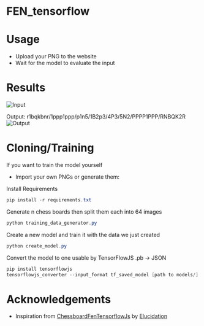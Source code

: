 # FEN_tensorflow

# Usage
- Upload your PNG to the website 
- Wait for the model to evaluate the input

# Results
![Input](https://i.ibb.co/RY1x4tf/image.png)

Output: r1bqkbnr/1ppp1ppp/p1n5/1B2p3/4P3/5N2/PPPP1PPP/RNBQK2R
![Output](https://i.ibb.co/zspzKcz/image.png)

# Cloning/Training
If you want to train the model yourself
- Import your own PNGs or generate them: 

Install Requirements
```powershell
pip install -r requirements.txt
```
Generate n chess boards then split them each into 64 images
```powershell
python training_data_generator.py
```
Create a new model and train it with the data we just created
```powershell
python create_model.py
```
Convert the model to one usable by TensorFlowJS .pb -> JSON
```powershell
pip install tensorflowjs
tensorflowjs_converter --input_format tf_saved_model [path to models/] [output dir]
```

# Acknowledgements
- Inspiration from [ChessboardFenTensorflowJs](https://github.com/Elucidation/ChessboardFenTensorflowJs) by [Elucidation](https://github.com/Elucidation)
